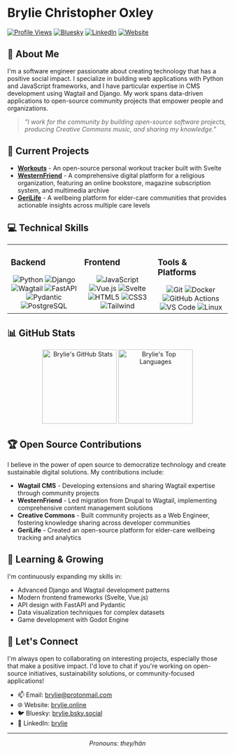 # Brylie Christopher Oxley

[![Profile Views](https://komarev.com/ghpvc/?username=brylie&color=0e75b6&style=flat)](https://github.com/brylie)
[![Bluesky](https://img.shields.io/badge/Bluesky-brylie.bsky.social-blue)]([https://brylie.online](https://bsky.app/profile/brylie.bsky.social))
[![LinkedIn](https://img.shields.io/badge/LinkedIn-%230077B5.svg?logo=linkedin&logoColor=white)](https://www.linkedin.com/in/brylie)
[![Website](https://img.shields.io/badge/Website-brylie.online-teal)](https://brylie.online)

## 👋 About Me

I'm a software engineer passionate about creating technology that has a positive social impact. I specialize in building web applications with Python and JavaScript frameworks, and I have particular expertise in CMS development using Wagtail and Django. My work spans data-driven applications to open-source community projects that empower people and organizations.

> *"I work for the community by building open-source software projects, producing Creative Commons music, and sharing my knowledge."*

## 🔭 Current Projects

- **[Workouts](https://brylie.github.io/workouts/)** - An open-source personal workout tracker built with Svelte
- **[WesternFriend](https://github.com/WesternFriend)** - A comprehensive digital platform for a religious organization, featuring an online bookstore, magazine subscription system, and multimedia archive
- **[GeriLife](https://github.com/GeriLife)** - A wellbeing platform for elder-care communities that provides actionable insights across multiple care levels

## 💻 Technical Skills

<table>
  <tr>
    <td valign="top" width="33%">
      <h3>Backend</h3>
      <div align="center">  
        <img src="https://img.shields.io/badge/Python-3776AB?style=for-the-badge&logo=python&logoColor=white" alt="Python" />
        <img src="https://img.shields.io/badge/Django-092E20?style=for-the-badge&logo=django&logoColor=white" alt="Django" />
        <img src="https://img.shields.io/badge/Wagtail-43B1B0?style=for-the-badge&logo=wagtail&logoColor=white" alt="Wagtail" />
        <img src="https://img.shields.io/badge/FastAPI-009688?style=for-the-badge&logo=fastapi&logoColor=white" alt="FastAPI" />
        <img src="https://img.shields.io/badge/Pydantic-E92063?style=for-the-badge&logo=pydantic&logoColor=white" alt="Pydantic" />
        <img src="https://img.shields.io/badge/PostgreSQL-316192?style=for-the-badge&logo=postgresql&logoColor=white" alt="PostgreSQL" />
      </div>
    </td>
    <td valign="top" width="33%">
      <h3>Frontend</h3>
      <div align="center">  
        <img src="https://img.shields.io/badge/JavaScript-F7DF1E?style=for-the-badge&logo=javascript&logoColor=black" alt="JavaScript" />
        <img src="https://img.shields.io/badge/Vue.js-4FC08D?style=for-the-badge&logo=vue.js&logoColor=white" alt="Vue.js" />
        <img src="https://img.shields.io/badge/Svelte-FF3E00?style=for-the-badge&logo=svelte&logoColor=white" alt="Svelte" />
        <img src="https://img.shields.io/badge/HTML5-E34F26?style=for-the-badge&logo=html5&logoColor=white" alt="HTML5" />
        <img src="https://img.shields.io/badge/CSS3-1572B6?style=for-the-badge&logo=css3&logoColor=white" alt="CSS3" />
        <img src="https://img.shields.io/badge/Tailwind_CSS-38B2AC?style=for-the-badge&logo=tailwind-css&logoColor=white" alt="Tailwind" />
      </div>
    </td>
    <td valign="top" width="33%">
      <h3>Tools & Platforms</h3>
      <div align="center">  
        <img src="https://img.shields.io/badge/Git-F05032?style=for-the-badge&logo=git&logoColor=white" alt="Git" />
        <img src="https://img.shields.io/badge/Docker-2496ED?style=for-the-badge&logo=docker&logoColor=white" alt="Docker" />
        <img src="https://img.shields.io/badge/GitHub_Actions-2088FF?style=for-the-badge&logo=github-actions&logoColor=white" alt="GitHub Actions" />
        <img src="https://img.shields.io/badge/VS_Code-007ACC?style=for-the-badge&logo=visual-studio-code&logoColor=white" alt="VS Code" />
        <img src="https://img.shields.io/badge/Linux-FCC624?style=for-the-badge&logo=linux&logoColor=black" alt="Linux" />
      </div>
    </td>
  </tr>
</table>

## 📊 GitHub Stats

<div align="center">
  <img src="https://github-readme-stats.vercel.app/api?username=brylie&show_icons=true&count_private=true&hide_border=true&theme=react" alt="Brylie's GitHub Stats" height="170" />
  <img src="https://github-readme-stats.vercel.app/api/top-langs/?username=brylie&hide=php&layout=compact&hide_border=true&theme=react" alt="Brylie's Top Languages" height="170" />
</div>

## 🏆 Open Source Contributions

I believe in the power of open source to democratize technology and create sustainable digital solutions. My contributions include:

- **Wagtail CMS** - Developing extensions and sharing Wagtail expertise through community projects
- **WesternFriend** - Led migration from Drupal to Wagtail, implementing comprehensive content management solutions
- **Creative Commons** - Built community projects as a Web Engineer, fostering knowledge sharing across developer communities
- **GeriLife** - Created an open-source platform for elder-care wellbeing tracking and analytics

## 🌱 Learning & Growing

I'm continuously expanding my skills in:

- Advanced Django and Wagtail development patterns
- Modern frontend frameworks (Svelte, Vue.js)
- API design with FastAPI and Pydantic
- Data visualization techniques for complex datasets
- Game development with Godot Engine

## 💬 Let's Connect

I'm always open to collaborating on interesting projects, especially those that make a positive impact. I'd love to chat if you're working on open-source initiatives, sustainability solutions, or community-focused applications!

- 📫 Email: brylie@protonmail.com
- 🌐 Website: [brylie.online](https://brylie.online)
- 🐦 Bluesky: [brylie.bsky.social](https://bsky.app/profile/brylie.bsky.social)
- 👔 LinkedIn: [brylie](https://www.linkedin.com/in/brylie)

---

<div align="center">
  <i>Pronouns: they/hän</i>
</div>
